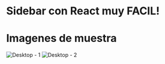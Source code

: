 # Sidebar con React muy FACIL!
# Imagenes de muestra
![Desktop - 1](https://user-images.githubusercontent.com/81174890/142480521-2e27eafe-978e-49c1-beec-5ac43fd9a9fe.png)
         ![Desktop - 2](https://user-images.githubusercontent.com/81174890/142480548-6be18702-745f-4401-b26a-644ea7b89486.png)
